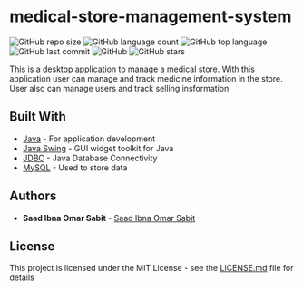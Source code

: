 # medical-store-management-system

<!--- See https://shields.io for others or to customize this set of shields.  --->
![GitHub repo size](https://img.shields.io/github/repo-size/ssabit/medical-store-management-system?style=flat-square)
![GitHub language count](https://img.shields.io/github/languages/count/ssabit/medical-store-management-system?style=flat-square)
![GitHub top language](https://img.shields.io/github/languages/top/ssabit/medical-store-management-system?style=flat-square)
![GitHub last commit](https://img.shields.io/github/last-commit/ssabit/medical-store-management-system?color=red&style=flat-square)
![GitHub](https://img.shields.io/github/license/ssabit/medical-store-management-system?style=flat-square)
![GitHub stars](https://img.shields.io/github/stars/ssabit/medical-store-management-system?style=flat-square)



This is a desktop application to manage a medical store. With this application user can manage and track medicine information in the store. User also can manage users and track selling insformation

## Built With

* [Java](https://www.java.com/en/) - For application development
* [Java Swing](https://docs.oracle.com/javase/tutorial/uiswing/) - GUI widget toolkit for Java
* [JDBC](https://docs.oracle.com/javase/tutorial/jdbc/overview/index.html) - Java Database Connectivity
* [MySQL](https://www.mysql.com/) - Used to store data




## Authors

* **Saad Ibna Omar Sabit** - [Saad Ibna Omar Sabit](https://www.linkedin.com/in/sabit/)

## License

This project is licensed under the MIT License - see the [LICENSE.md](LICENSE) file for details
